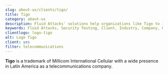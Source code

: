 ```yaml
---
slug: about-us/clients/tigo/
title: Tigo
category: about-us
description: Fluid Attacks' solutions help organizations like Tigo to identify security vulnerabilities in their systems and manage their attack surfaces.
keywords: Fluid Attacks, Security Testing, Client, Industry, Company, Organization, Pentesting, Ethical Hacking, Tigo
clientlogo: logo-tigo
alt: Logo Tigo
client: yes
filter: telecommunications
---
```


**Tigo** is a trademark of Millicom International Cellular with a wide
presence in Latin America as a telecommunications company.
